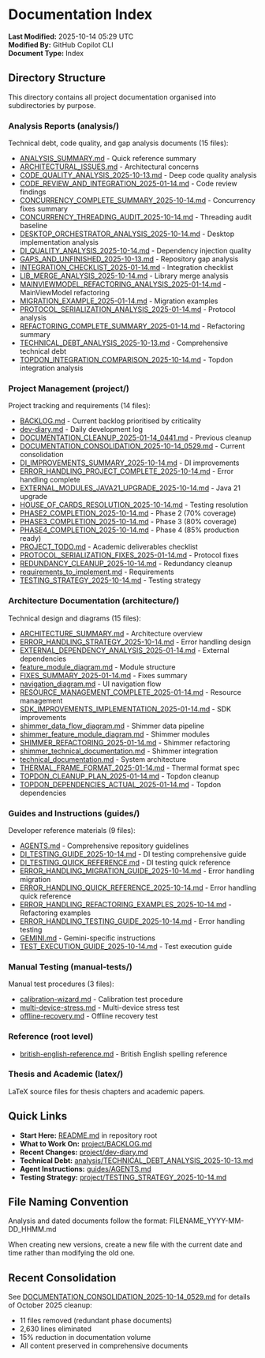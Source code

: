 # Documentation Index

**Last Modified:** 2025-10-14 05:29 UTC  
**Modified By:** GitHub Copilot CLI  
**Document Type:** Index

## Directory Structure

This directory contains all project documentation organised into subdirectories by purpose.

### Analysis Reports (analysis/)

Technical debt, code quality, and gap analysis documents (15 files):

- [ANALYSIS_SUMMARY.md](analysis/ANALYSIS_SUMMARY.md) - Quick reference summary
- [ARCHITECTURAL_ISSUES.md](analysis/ARCHITECTURAL_ISSUES.md) - Architectural concerns
- [CODE_QUALITY_ANALYSIS_2025-10-13.md](analysis/CODE_QUALITY_ANALYSIS_2025-10-13.md) - Deep code quality analysis
- [CODE_REVIEW_AND_INTEGRATION_2025-01-14.md](analysis/CODE_REVIEW_AND_INTEGRATION_2025-01-14.md) - Code review findings
- [CONCURRENCY_COMPLETE_SUMMARY_2025-10-14.md](analysis/CONCURRENCY_COMPLETE_SUMMARY_2025-10-14.md) - Concurrency fixes
  summary
- [CONCURRENCY_THREADING_AUDIT_2025-10-14.md](analysis/CONCURRENCY_THREADING_AUDIT_2025-10-14.md) - Threading audit
  baseline
- [DESKTOP_ORCHESTRATOR_ANALYSIS_2025-10-14.md](analysis/DESKTOP_ORCHESTRATOR_ANALYSIS_2025-10-14.md) - Desktop
  implementation analysis
- [DI_QUALITY_ANALYSIS_2025-10-14.md](analysis/DI_QUALITY_ANALYSIS_2025-10-14.md) - Dependency injection quality
- [GAPS_AND_UNFINISHED_2025-10-13.md](analysis/GAPS_AND_UNFINISHED_2025-10-13.md) - Repository gap analysis
- [INTEGRATION_CHECKLIST_2025-01-14.md](analysis/INTEGRATION_CHECKLIST_2025-01-14.md) - Integration checklist
- [LIB_MERGE_ANALYSIS_2025-10-14.md](analysis/LIB_MERGE_ANALYSIS_2025-10-14.md) - Library merge analysis
- [MAINVIEWMODEL_REFACTORING_ANALYSIS_2025-01-14.md](analysis/MAINVIEWMODEL_REFACTORING_ANALYSIS_2025-01-14.md) -
  MainViewModel refactoring
- [MIGRATION_EXAMPLE_2025-01-14.md](analysis/MIGRATION_EXAMPLE_2025-01-14.md) - Migration examples
- [PROTOCOL_SERIALIZATION_ANALYSIS_2025-01-14.md](analysis/PROTOCOL_SERIALIZATION_ANALYSIS_2025-01-14.md) - Protocol
  analysis
- [REFACTORING_COMPLETE_SUMMARY_2025-01-14.md](analysis/REFACTORING_COMPLETE_SUMMARY_2025-01-14.md) - Refactoring
  summary
- [TECHNICAL_DEBT_ANALYSIS_2025-10-13.md](analysis/TECHNICAL_DEBT_ANALYSIS_2025-10-13.md) - Comprehensive technical debt
- [TOPDON_INTEGRATION_COMPARISON_2025-10-14.md](analysis/TOPDON_INTEGRATION_COMPARISON_2025-10-14.md) - Topdon
  integration analysis

### Project Management (project/)

Project tracking and requirements (14 files):

- [BACKLOG.md](project/BACKLOG.md) - Current backlog prioritised by criticality
- [dev-diary.md](project/dev-diary.md) - Daily development log
- [DOCUMENTATION_CLEANUP_2025-01-14_0441.md](project/DOCUMENTATION_CLEANUP_2025-01-14_0441.md) - Previous cleanup
- [DOCUMENTATION_CONSOLIDATION_2025-10-14_0529.md](project/DOCUMENTATION_CONSOLIDATION_2025-10-14_0529.md) - Current
  consolidation
- [DI_IMPROVEMENTS_SUMMARY_2025-10-14.md](project/DI_IMPROVEMENTS_SUMMARY_2025-10-14.md) - DI improvements
- [ERROR_HANDLING_PROJECT_COMPLETE_2025-10-14.md](project/ERROR_HANDLING_PROJECT_COMPLETE_2025-10-14.md) - Error
  handling complete
- [EXTERNAL_MODULES_JAVA21_UPGRADE_2025-10-14.md](project/EXTERNAL_MODULES_JAVA21_UPGRADE_2025-10-14.md) - Java 21
  upgrade
- [HOUSE_OF_CARDS_RESOLUTION_2025-10-14.md](project/HOUSE_OF_CARDS_RESOLUTION_2025-10-14.md) - Testing resolution
- [PHASE2_COMPLETION_2025-10-14.md](project/PHASE2_COMPLETION_2025-10-14.md) - Phase 2 (70% coverage)
- [PHASE3_COMPLETION_2025-10-14.md](project/PHASE3_COMPLETION_2025-10-14.md) - Phase 3 (80% coverage)
- [PHASE4_COMPLETION_2025-10-14.md](project/PHASE4_COMPLETION_2025-10-14.md) - Phase 4 (85% production ready)
- [PROJECT_TODO.md](project/PROJECT_TODO.md) - Academic deliverables checklist
- [PROTOCOL_SERIALIZATION_FIXES_2025-01-14.md](project/PROTOCOL_SERIALIZATION_FIXES_2025-01-14.md) - Protocol fixes
- [REDUNDANCY_CLEANUP_2025-10-14.md](project/REDUNDANCY_CLEANUP_2025-10-14.md) - Redundancy cleanup
- [requirements_to_implement.md](project/requirements_to_implement.md) - Requirements
- [TESTING_STRATEGY_2025-10-14.md](project/TESTING_STRATEGY_2025-10-14.md) - Testing strategy

### Architecture Documentation (architecture/)

Technical design and diagrams (15 files):

- [ARCHITECTURE_SUMMARY.md](architecture/ARCHITECTURE_SUMMARY.md) - Architecture overview
- [ERROR_HANDLING_STRATEGY_2025-10-14.md](architecture/ERROR_HANDLING_STRATEGY_2025-10-14.md) - Error handling design
- [EXTERNAL_DEPENDENCY_ANALYSIS_2025-01-14.md](architecture/EXTERNAL_DEPENDENCY_ANALYSIS_2025-01-14.md) - External
  dependencies
- [feature_module_diagram.md](architecture/feature_module_diagram.md) - Module structure
- [FIXES_SUMMARY_2025-01-14.md](architecture/FIXES_SUMMARY_2025-01-14.md) - Fixes summary
- [navigation_diagram.md](architecture/navigation_diagram.md) - UI navigation flow
- [RESOURCE_MANAGEMENT_COMPLETE_2025-01-14.md](architecture/RESOURCE_MANAGEMENT_COMPLETE_2025-01-14.md) - Resource
  management
- [SDK_IMPROVEMENTS_IMPLEMENTATION_2025-01-14.md](architecture/SDK_IMPROVEMENTS_IMPLEMENTATION_2025-01-14.md) - SDK
  improvements
- [shimmer_data_flow_diagram.md](architecture/shimmer_data_flow_diagram.md) - Shimmer data pipeline
- [shimmer_feature_module_diagram.md](architecture/shimmer_feature_module_diagram.md) - Shimmer modules
- [SHIMMER_REFACTORING_2025-01-14.md](architecture/SHIMMER_REFACTORING_2025-01-14.md) - Shimmer refactoring
- [shimmer_technical_documentation.md](architecture/shimmer_technical_documentation.md) - Shimmer integration
- [technical_documentation.md](architecture/technical_documentation.md) - System architecture
- [THERMAL_FRAME_FORMAT_2025-01-14.md](architecture/THERMAL_FRAME_FORMAT_2025-01-14.md) - Thermal format spec
- [TOPDON_CLEANUP_PLAN_2025-01-14.md](architecture/TOPDON_CLEANUP_PLAN_2025-01-14.md) - Topdon cleanup
- [TOPDON_DEPENDENCIES_ACTUAL_2025-01-14.md](architecture/TOPDON_DEPENDENCIES_ACTUAL_2025-01-14.md) - Topdon
  dependencies

### Guides and Instructions (guides/)

Developer reference materials (9 files):

- [AGENTS.md](guides/AGENTS.md) - Comprehensive repository guidelines
- [DI_TESTING_GUIDE_2025-10-14.md](guides/DI_TESTING_GUIDE_2025-10-14.md) - DI testing comprehensive guide
- [DI_TESTING_QUICK_REFERENCE.md](guides/DI_TESTING_QUICK_REFERENCE.md) - DI testing quick reference
- [ERROR_HANDLING_MIGRATION_GUIDE_2025-10-14.md](guides/ERROR_HANDLING_MIGRATION_GUIDE_2025-10-14.md) - Error handling
  migration
- [ERROR_HANDLING_QUICK_REFERENCE_2025-10-14.md](guides/ERROR_HANDLING_QUICK_REFERENCE_2025-10-14.md) - Error handling
  quick reference
- [ERROR_HANDLING_REFACTORING_EXAMPLES_2025-10-14.md](guides/ERROR_HANDLING_REFACTORING_EXAMPLES_2025-10-14.md) -
  Refactoring examples
- [ERROR_HANDLING_TESTING_GUIDE_2025-10-14.md](guides/ERROR_HANDLING_TESTING_GUIDE_2025-10-14.md) - Error handling
  testing
- [GEMINI.md](guides/GEMINI.md) - Gemini-specific instructions
- [TEST_EXECUTION_GUIDE_2025-10-14.md](guides/TEST_EXECUTION_GUIDE_2025-10-14.md) - Test execution guide

### Manual Testing (manual-tests/)

Manual test procedures (3 files):

- [calibration-wizard.md](manual-tests/calibration-wizard.md) - Calibration test procedure
- [multi-device-stress.md](manual-tests/multi-device-stress.md) - Multi-device stress test
- [offline-recovery.md](manual-tests/offline-recovery.md) - Offline recovery test

### Reference (root level)

- [british-english-reference.md](british-english-reference.md) - British English spelling reference

### Thesis and Academic (latex/)

LaTeX source files for thesis chapters and academic papers.

## Quick Links

- **Start Here:** [README.md](../README.md) in repository root
- **What to Work On:** [project/BACKLOG.md](project/BACKLOG.md)
- **Recent Changes:** [project/dev-diary.md](project/dev-diary.md)
- **Technical Debt:** [analysis/TECHNICAL_DEBT_ANALYSIS_2025-10-13.md](analysis/TECHNICAL_DEBT_ANALYSIS_2025-10-13.md)
- **Agent Instructions:** [guides/AGENTS.md](guides/AGENTS.md)
- **Testing Strategy:** [project/TESTING_STRATEGY_2025-10-14.md](project/TESTING_STRATEGY_2025-10-14.md)

## File Naming Convention

Analysis and dated documents follow the format: FILENAME_YYYY-MM-DD_HHMM.md

When creating new versions, create a new file with the current date and time rather than modifying the old one.

## Recent Consolidation

See [DOCUMENTATION_CONSOLIDATION_2025-10-14_0529.md](project/DOCUMENTATION_CONSOLIDATION_2025-10-14_0529.md) for details
of October 2025 cleanup:

- 11 files removed (redundant phase documents)
- 2,630 lines eliminated
- 15% reduction in documentation volume
- All content preserved in comprehensive documents
